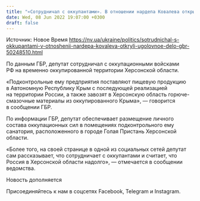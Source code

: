 ```yaml
---
title: "«Сотрудничал с оккупантами». В отношении нардепа Ковалева открыли уголовное дело — ГБР"
date: Wed, 08 Jun 2022 19:07:00 +0300
draft: false
---
```

Источник: Новое Время https://nv.ua/ukraine/politics/sotrudnichal-s-okkupantami-v-otnoshenii-nardepa-kovaleva-otkryli-ugolovnoe-delo-gbr-50248510.html


По данным ГБР, депутат сотрудничал с оккупационными войсками РФ на временно оккупированной территории Херсонской области.

«Подконтрольные ему предприятия поставляют пищевую продукцию в Автономную Республику Крым с последующей реализацией на территории России, а также завозят в Херсонскую область горюче-смазочные материалы из оккупированного Крыма», — говорится в сообщении ГБР.

По информации ГБР, депутат обеспечивает размещение личного состава оккупационных сил в помещениях подконтрольного ему санатория, расположенного в городе Голая Пристань Херсонской области.

«Более того, на своей странице в одной из социальных сетей депутат сам рассказывает, что сотрудничает с оккупантами и считает, что Россия в Херсонской области надолго», — отмечается в сообщении ведомства.

Новость дополняется

Присоединяйтесь к нам в соцсетях Facebook, Telegram и Instagram.
